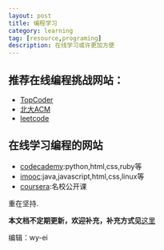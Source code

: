 ```yaml
---
layout: post
title: 编程学习
category: learning
tag: [resource,programing]
description: 在线学习或许更加方便 
---
```


## 推荐在线编程挑战网站：

+ [TopCoder](http://www.topcoder.com/)
+ [北大ACM](http://poj.org/)
+ [leetcode](http://leetcode.com/)

## 在线学习编程的网站

+ [codecademy](http://www.codecademy.com/learn):python,html,css,ruby等
+ [imooc](http://www.imooc.com/):java,javascript,html,css,linux等
+ [coursera](https://www.coursera.org/):名校公开课

重在坚持.

**本文档不定期更新，欢迎补充，补充方式见**[这里](http://xautkx.com/help-us)

编辑：wy-ei
